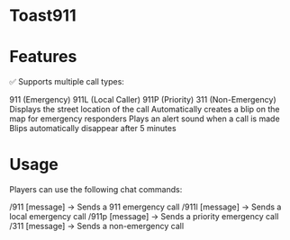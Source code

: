 # Toast911

# Features
✅ Supports multiple call types:

911 (Emergency) 
911L (Local Caller) 
911P (Priority)
311 (Non-Emergency) 
Displays the street location of the call
Automatically creates a blip on the map for emergency responders
Plays an alert sound when a call is made
Blips automatically disappear after 5 minutes

# Usage
Players can use the following chat commands:

/911 [message] → Sends a 911 emergency call
/911l [message] → Sends a local emergency call
/911p [message] → Sends a priority emergency call
/311 [message] → Sends a non-emergency call
